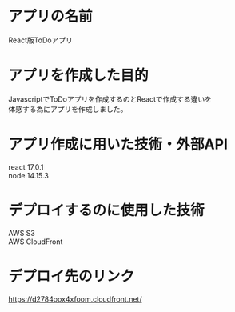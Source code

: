 # アプリの名前
React版ToDoアプリ

# アプリを作成した目的
JavascriptでToDoアプリを作成するのとReactで作成する違いを<br>
体感する為にアプリを作成しました。

# アプリ作成に用いた技術・外部API
react   17.0.1<br>
node   14.15.3

# デプロイするのに使用した技術
AWS S3<br>
AWS CloudFront

# デプロイ先のリンク
https://d2784oox4xfoom.cloudfront.net/